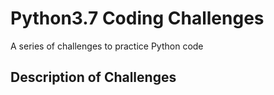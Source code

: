 # Python3.7 Coding Challenges

A series of challenges to practice Python code

## Description of Challenges

